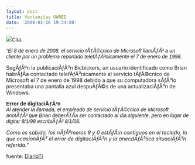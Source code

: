 ```yaml
---
layout: post
title: Ventanitas OWNED
date: '2008-01-16 19:34:00'
---
```



[![](http://bp0.blogger.com/_WLj4OeHg5Rg/R46ysCdUYEI/AAAAAAAAAJE/Md5tpJtRbdM/s320/owned-BSOD.png)](http://bp0.blogger.com/_WLj4OeHg5Rg/R46ysCdUYEI/AAAAAAAAAJE/Md5tpJtRbdM/s1600-h/owned-BSOD.png)<span style="font-family: arial;">Cita:</span>

<span class="titulo-head" style="font-family: arial;">“<span style="font-style: italic;">El 8 de enero de 2008, el servicio tÃƒÂ©cnico de Microsoft llamÃƒÂ³ a un cliente por un problema reportado telefÃƒÂ³nicamente el 7 de enero de 1998.</span></span><span style="font-family: arial; font-style: italic;"></span><span class="texto-detalle" style="font-family: arial; font-style: italic;"></span>

SegÃƒÂºn la publicaciÃƒÂ³n Bicbickers, un usuario identificado como Brian habrÃƒÂ­a contactado telefÃƒÂ³nicamente al servicio tÃƒÂ©cnico de Microsoft el 7 de enero de 1998 debido a que su computadora sÃƒÂ³lo presentaba una pantalla azul despuÃƒÂ©s de una actualizaciÃƒÂ³n de Windows.

<span class="texto-detalle" style="font-family: arial;">**Error de digitaciÃƒÂ³n**<span style="font-style: italic;"></span>  
<span style="font-style: italic;">Al atender la llamada, el empleado de servicio tÃƒÂ©cnico de Microsoft anotÃƒÂ³ que Brian deberÃƒÂ­a ser contactado al dia siguiente, pero en lugar de digitar 8/1/98 escribiÃƒÂ³ 8/1/08.</span></span>

<span style="font-style: italic;">Como es sabido, los nÃƒÂºmeros 9 y 0 estÃƒÂ¡n contiguos en el teclado, lo que ocasionÃƒÂ³ el error de digitaciÃƒÂ³n y la anecdÃƒÂ³tica situaciÃƒÂ³n referida.</span>“

fuente: [DiarioTi](http://www.diarioti.com/gate/n.php?id=16363)


